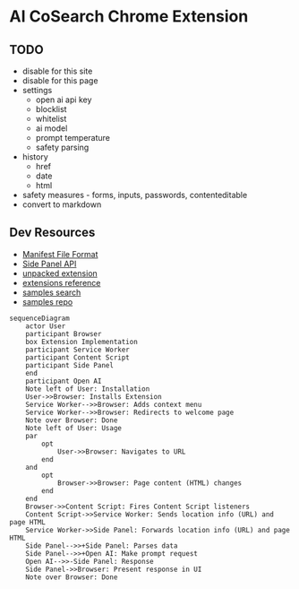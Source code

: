 # AI CoSearch Chrome Extension

## TODO

- disable for this site
- disable for this page
- settings
    - open ai api key
    - blocklist
    - whitelist
    - ai model
    - prompt temperature
    - safety parsing
- history
    - href
    - date
    - html
- safety measures - forms, inputs, passwords, contenteditable
- convert to markdown


## Dev Resources

- [Manifest File Format](https://developer.chrome.com/docs/extensions/reference/manifest)
- [Side Panel API](https://developer.chrome.com/docs/extensions/reference/sidePanel/)
- [unpacked extension](https://developer.chrome.com/docs/extensions/mv3/getstarted/development-basics/#load-unpacked)
- [extensions reference](https://developer.chrome.com/docs/extensions/reference/)
- [samples search](https://developer.chrome.com/docs/extensions/)
- [samples repo](https://github.com/GoogleChrome/chrome-extensions-samples)

```mermaid
sequenceDiagram
    actor User
    participant Browser
    box Extension Implementation
    participant Service Worker
    participant Content Script
    participant Side Panel
    end
    participant Open AI
    Note left of User: Installation
    User->>Browser: Installs Extension
    Service Worker-->>Browser: Adds context menu
    Service Worker-->>Browser: Redirects to welcome page
    Note over Browser: Done
    Note left of User: Usage
    par
        opt
            User->>Browser: Navigates to URL
        end
    and
        opt
            Browser->>Browser: Page content (HTML) changes
        end
    end
    Browser->>Content Script: Fires Content Script listeners
    Content Script->>Service Worker: Sends location info (URL) and page HTML
    Service Worker->>Side Panel: Forwards location info (URL) and page HTML
    Side Panel-->>+Side Panel: Parses data
    Side Panel-->>+Open AI: Make prompt request
    Open AI-->>-Side Panel: Response
    Side Panel->>Browser: Present response in UI
    Note over Browser: Done
```